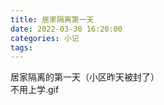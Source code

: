 ```yaml
---
title: 居家隔离第一天
date: 2022-03-30 16:20:00
categories: 小记
tags:
---
```


<!-- wp:paragraph -->
<p>居家隔离的第一天（小区昨天被封了）<br>不用上学.gif</p>
<!-- /wp:paragraph -->

